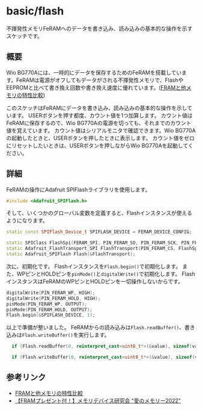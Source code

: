 # basic/flash

不揮発性メモリFeRAMへのデータを書き込み、読み込みの基本的な操作を示すスケッチです。

## 概要

Wio BG770Aには、一時的にデータを保存するためのFeRAMを搭載しています。FeRAMは電源がオフしてもデータがされる不揮発性メモリで、FlashやEEPROMと比べて書き換え回数や書き換え速度に優れています。([FRAMと他メモリの特性比較](https://pr.fujitsu.com/prir/jp/news/2004/10/25b.pdf))

このスケッチはFeRAMにデータを書き込み、読み込みの基本的な操作を示しています。
USERボタンを押す都度、カウント値を1つ加算します。
カウント値はFeRAMに保存するので、Wio BG770Aの電源を切っても、それまでのカウント値を覚えています。
カウント値はシリアルモニタで確認できます。Wio BG770Aの起動したときと、USERボタンを押したときに表示します。
カウント値をゼロにリセットしたいときは、USERボタンを押しながらWio BG770Aを起動してください。

## 詳細

FeRAMの操作にAdafruit SPIFlashライブラリを使用します。

```cpp
#include <Adafruit_SPIFlash.h>
```

そして、いくつかのグローバル変数を定義すると、Flashインスタンスが使えるようになります。

```cpp
static const SPIFlash_Device_t SPIFLASH_DEVICE = FERAM_DEVICE_CONFIG;

static SPIClass FlashSpi(FERAM_SPI, PIN_FERAM_SO, PIN_FERAM_SCK, PIN_FERAM_SI);
static Adafruit_FlashTransport_SPI FlashTransport(PIN_FERAM_CS, FlashSpi);
static Adafruit_SPIFlash Flash(&FlashTransport);
```

次に、初期化です。
Flashインスタンスを`Flash.begin()`で初期化します。
また、WPピンとHOLDピンを`pinMode()`と`digitalWrite()`で初期化します。
FlashインスタンスはFeRAMのWPピンとHOLDピンを一切操作しないからです。

```cpp
digitalWrite(PIN_FERAM_WP, HIGH);
digitalWrite(PIN_FERAM_HOLD, HIGH);
pinMode(PIN_FERAM_WP, OUTPUT);
pinMode(PIN_FERAM_HOLD, OUTPUT);
Flash.begin(&SPIFLASH_DEVICE, 1);
```

以上で準備が整いました。
FeRAMからの読み込みは`Flash.readBuffer()`、書き込みは`Flash.writeBuffer()`を実行します。

```cpp
  if (Flash.readBuffer(0, reinterpret_cast<uint8_t*>(&value), sizeof(value)) != sizeof(value)) abort();
```
```cpp
  if (Flash.writeBuffer(0, reinterpret_cast<uint8_t*>(&value), sizeof(value)) != sizeof(value)) abort();
```

## 参考リンク

* [FRAMと他メモリの特性比較](https://pr.fujitsu.com/prir/jp/news/2004/10/25b.pdf)
* [【FRAMプレゼント付！】メモリデバイス研究会 "愛のメモリー2022"](https://www.youtube.com/watch?v=biCdC61ESi8)
